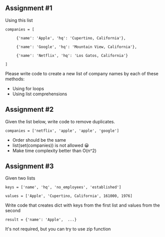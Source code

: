 ## Assignment #1
Using this list

```
companies = [

     {'name': 'Apple', 'hq': 'Cupertino, California'},

     {'name': 'Google', 'hq': 'Mountain View, California'},

     {'name': 'Netflix', 'hq': 'Los Gatos, California'}

]
```

Please write code to create a new list of company names by each of these methods:

- Using for loops
- Using list comprehensions

## Assignment #2
Given the list below, write code to remove duplicates.

```
companies = ['netflix', 'apple', 'apple', 'google']
```

- Order should be the same
- list(set(companies)) is not allowed 😀
- Make time complexity better than O(n^2)

## Assignment #3
Given two lists

```
keys = ['name', 'hq', 'no_employees', 'established']

values = ['Apple', 'Cupertino, California', 161000, 1976]
```

Write code that creates dict with keys from the first list and values from the second

```
result = {'name': 'Apple',  ...}
```

It's not required, but you can try to use zip function